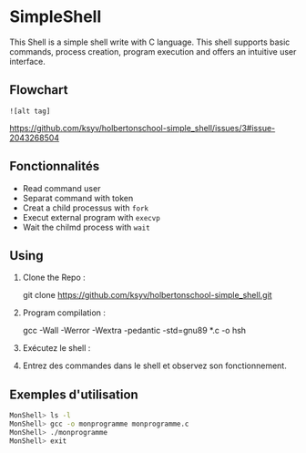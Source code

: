 # SimpleShell

This Shell is a simple shell write with C language. This shell supports basic commands, process creation, program execution and offers an intuitive user interface.

## Flowchart

    ![alt tag]
https://github.com/ksyv/holbertonschool-simple_shell/issues/3#issue-2043268504


## Fonctionnalités

- Read command user
- Separat command with token
- Creat a child processus with `fork`
- Execut external program with `execvp`
- Wait the chilmd process with `wait`

## Using

1. Clone the Repo :

   git clone https://github.com/ksyv/holbertonschool-simple_shell.git

2. Program compilation :

   gcc -Wall -Werror -Wextra -pedantic -std=gnu89 \*.c -o hsh

3. Exécutez le shell :

4. Entrez des commandes dans le shell et observez son fonctionnement.

## Exemples d'utilisation

```bash
MonShell> ls -l
MonShell> gcc -o monprogramme monprogramme.c
MonShell> ./monprogramme
MonShell> exit
```
